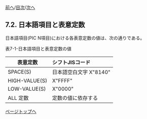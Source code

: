 <!--navi start1-->
[前へ](7-1.md)/[目次](https://momo2584.github.io/opensourcecobol.github.io/markdown/TOC.html)/[次へ](7-3-1.md)
<!--navi end1-->
## 7.2. 日本語項目と表意定数

日本語項目(PIC N項目)における各表意定数の値は、次の通りである。

表7-1-日本語項目と表意定数の値

| 表意定数 | シフトJISコード |
| --- | :--- |
| SPACE(S) | 日本語空白文字 X"8140" |
| HIGH-VALUE(S) | X"FFFF" |
| LOW-VALUE(S) | X"0000" |
| ALL 定数 | 定数の値に依存する |

<!--navi start2-->

[ページトップへ](7-2.md)
<!--navi end2-->
